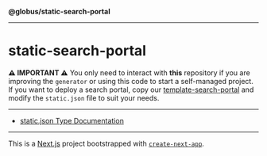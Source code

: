 **@globus/static-search-portal**

***

# static-search-portal

**⚠️ IMPORTANT ⚠️** You only need to interact with **this** repository if you are improving the `generator` or using this code to start a self-managed project. If you want to deploy a search portal, copy our [template-search-portal](https://github.com/globus/template-search-portal) and modify the `static.json` file to suit your needs.

---

- [static.json Type Documentation](/docs/type-aliases/Static.md)

---

This is a [Next.js](https://nextjs.org/) project bootstrapped with [`create-next-app`](https://github.com/vercel/next.js/tree/canary/packages/create-next-app).
